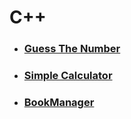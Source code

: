 # C++
- ### [Guess The Number](/CPP/gtn.cpp)
- ### [Simple Calculator](/CPP/sc.cpp)
- ### [BookManager](/CPP/bm.cpp)